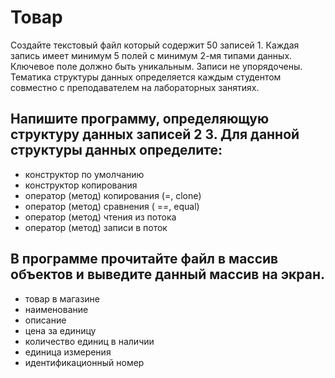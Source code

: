 # Товар

Создайте текстовый файл который содержит 50 записей 1. Каждая запись имеет минимум 5 полей с минимум 2-мя типами данных. Ключевое поле должно быть уникальным. Записи не упорядочены. Тематика структуры данных определяется каждым студентом совместно с преподавателем на лабораторных занятиях.

## Напишите программу, определяющую структуру данных записей 2 3. Для данной структуры данных определите:

- конструктор по умолчанию
- конструктор копирования
- оператор (метод) копирования (=, clone)
- оператор (метод) сравнения ( ==, equal)
- оператор (метод) чтения из потока
- оператор (метод) записи в поток

## В программе прочитайте файл в массив объектов и выведите данный массив на экран.

- товар в магазине
- наименование
- описание
- цена за единицу
- количество единиц в наличии
- единица измерения
- идентификационный номер
